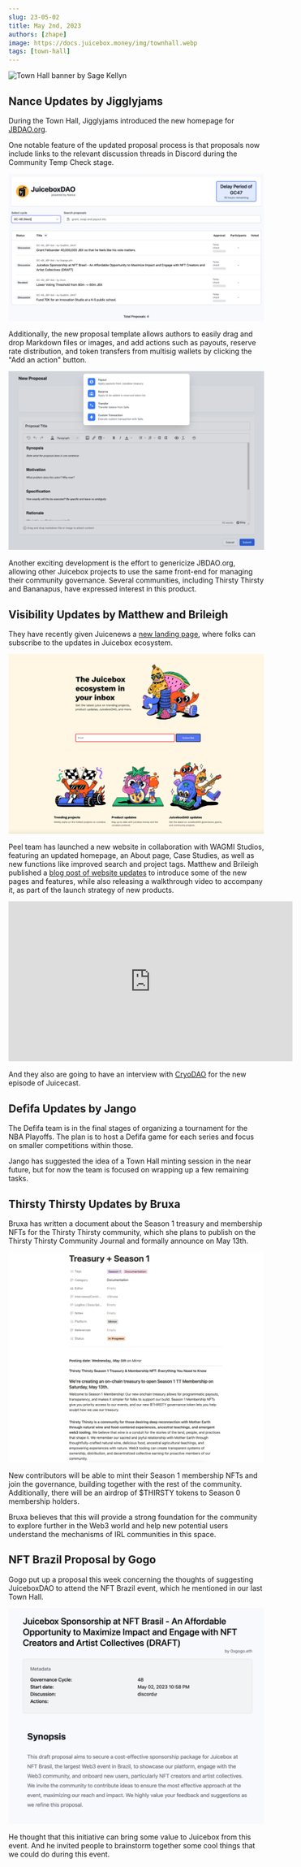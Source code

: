 ```yaml
---
slug: 23-05-02
title: May 2nd, 2023
authors: [zhape]
image: https://docs.juicebox.money/img/townhall.webp
tags: [town-hall]
---
```


![Town Hall banner by Sage Kellyn](https://docs.juicebox.money/img/townhall.webp)

## Nance Updates by Jigglyjams

During the Town Hall, Jigglyjams introduced the new homepage for [JBDAO.org](https://jbdao.org/).

One notable feature of the updated proposal process is that proposals now include links to the relevant discussion threads in Discord during the Community Temp Check stage.

![JBDAO homepage](jbdao_homepage.webp)

Additionally, the new proposal template allows authors to easily drag and drop Markdown files or images, and add actions such as payouts, reserve rate distribution, and token transfers from multisig wallets by clicking the "Add an action" button.

![New template of proposal](jbdao_template.webp)

Another exciting development is the effort to genericize JBDAO.org, allowing other Juicebox projects to use the same front-end for managing their community governance. Several communities, including Thirsty Thirsty and Bananapus, have expressed interest in this product.



## Visibility Updates by Matthew and Brileigh

They have recently given Juicenews a [new landing page](https://subscribepage.io/juicenews), where folks can subscribe to the updates in Juicebox ecosystem.

![New landing page for Juicenews](juicenews_landing.webp)

Peel team has launched a new website in collaboration with WAGMI Studios, featuring an updated homepage, an About page, Case Studies, as well as new functions like improved search and project tags. Matthew and Brileigh published a [blog post of website updates](https://docs.juicebox.money/blog/website-updates/) to introduce some of the new pages and features, while also releasing a walkthrough video to accompany it, as part of the launch strategy of new products.

<iframe width="560" height="315" src="https://www.youtube.com/embed/1IlGgVO07tg" title="YouTube video player" frameborder="0" allow="accelerometer; autoplay; clipboard-write; encrypted-media; gyroscope; picture-in-picture; web-share" allowfullscreen></iframe>

And they also are going to have an interview with [CryoDAO](https://juicebox.money/v2/p/501) for the new episode of Juicecast.

## Defifa Updates by Jango

The Defifa team is in the final stages of organizing a tournament for the NBA Playoffs. The plan is to host a Defifa game for each series and focus on smaller competitions within those.

Jango has suggested the idea of a Town Hall minting session in the near future, but for now the team is focused on wrapping up a few remaining tasks.

## Thirsty Thirsty Updates by Bruxa

Bruxa has written a document about the Season 1 treasury and membership NFTs for the Thirsty Thirsty community, which she plans to publish on the Thirsty Thirsty Community Journal and formally announce on May 13th.

![Thirsty Thirsty Season 1 treasury and NFT](TT_season1.webp)

New contributors will be able to mint their Season 1 membership NFTs and join the governance, building together with the rest of the community. Additionally, there will be an airdrop of $THIRSTY tokens to Season 0 membership holders.

Bruxa believes that this will provide a strong foundation for the community to explore further in the Web3 world and help new potential users understand the mechanisms of IRL communities in this space.

## NFT Brazil Proposal by Gogo

Gogo put up a proposal this week concerning the thoughts of suggesting JuiceboxDAO to attend the NFT Brazil event, which he mentioned in our last Town Hall.

![NFT Brazil proposal](NFTBrazil_proposal.webp)

He thought that this initiative can bring some value to Juicebox from this event. And he invited people to brainstorm together some cool things that we could do during this event.







